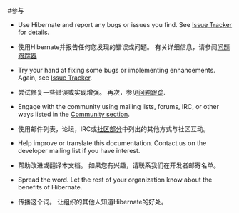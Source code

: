 #参与

* Use Hibernate and report any bugs or issues you find. See [Issue Tracker](http://hibernate.org/issuetracker) for details.

* 使用Hibernate并报告任何您发现的错误或问题。 有关详细信息，请参阅[问题跟踪器](http://hibernate.org/issuetracker)

* Try your hand at fixing some bugs or implementing enhancements. Again, see [Issue Tracker](http://hibernate.org/issuetracker).

* 尝试修复一些错误或实现增强。 再次，参见[问题跟踪](http://hibernate.org/issuetracker).

* Engage with the community using mailing lists, forums, IRC, or other ways listed in the [Community section](http://hibernate.org/community).

* 使用邮件列表，论坛，IRC或[社区部分](http://hibernate.org/community)中列出的其他方式与社区互动。

* Help improve or translate this documentation. Contact us on the developer mailing list if you have interest.

* 帮助改进或翻译本文档。 如果您有兴趣，请联系我们在开发者邮寄名单。

* Spread the word. Let the rest of your organization know about the benefits of Hibernate.

* 传播这个词。 让组织的其他人知道Hibernate的好处。